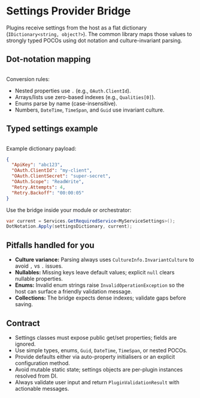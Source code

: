 # Settings Provider Bridge

Plugins receive settings from the host as a flat dictionary (`IDictionary<string, object?>`). The common library maps those values to strongly typed POCOs using dot notation and culture-invariant parsing.

## Dot-notation mapping

```csharp file=../examples/PluginBridgeSample/SettingsDotNotationSample.cs#settings-dot-notation
```

Conversion rules:

- Nested properties use `.` (e.g., `OAuth.ClientId`).
- Arrays/lists use zero-based indexes (e.g., `Qualities[0]`).
- Enums parse by name (case-insensitive).
- Numbers, `DateTime`, `TimeSpan`, and `Guid` use invariant culture.

## Typed settings example

```csharp file=../examples/PluginBridgeSample/SettingsDotNotationSample.cs#settings-roundtrip
```

Example dictionary payload:

```json
{
  "ApiKey": "abc123",
  "OAuth.ClientId": "my-client",
  "OAuth.ClientSecret": "super-secret",
  "OAuth.Scope": "ReadWrite",
  "Retry.Attempts": 4,
  "Retry.Backoff": "00:00:05"
}
```

Use the bridge inside your module or orchestrator:

```csharp
var current = Services.GetRequiredService<MyServiceSettings>();
DotNotation.Apply(settingsDictionary, current);
```

## Pitfalls handled for you

- **Culture variance:** Parsing always uses `CultureInfo.InvariantCulture` to avoid `,` vs `.` issues.
- **Nullables:** Missing keys leave default values; explicit `null` clears nullable properties.
- **Enums:** Invalid enum strings raise `InvalidOperationException` so the host can surface a friendly validation message.
- **Collections:** The bridge expects dense indexes; validate gaps before saving.

## Contract

- Settings classes must expose public get/set properties; fields are ignored.
- Use simple types, enums, `Guid`, `DateTime`, `TimeSpan`, or nested POCOs.
- Provide defaults either via auto-property initialisers or an explicit configuration method.
- Avoid mutable static state; settings objects are per-plugin instances resolved from DI.
- Always validate user input and return `PluginValidationResult` with actionable messages.
